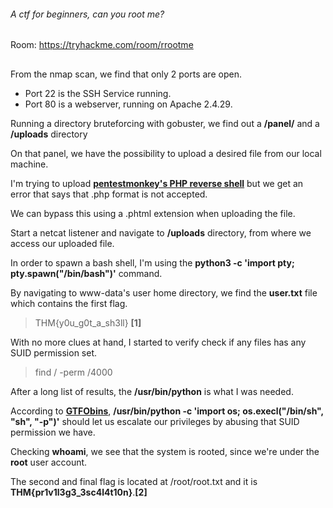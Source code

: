 ###### A ctf for beginners, can you root me?
Room: https://tryhackme.com/room/rrootme
##


From the nmap scan, we find that only 2 ports are open.  

* Port 22 is the SSH Service running.
* Port 80 is a webserver, running on Apache 2.4.29.

Running a directory bruteforcing with gobuster, we find out a **/panel/** and a **/uploads** directory  

On that panel, we have the possibility to upload a desired file from our local machine.

I'm trying to upload [**pentestmonkey's PHP reverse shell**](https://github.com/pentestmonkey/php-reverse-shell) but we get an error that says that .php format is not accepted.  

We can bypass this using a .phtml extension when uploading the file.  

Start a netcat listener and navigate to **/uploads** directory, from where we access our uploaded file.

In order to spawn a bash shell, I'm using the **python3 -c 'import pty; pty.spawn("/bin/bash")'** command.

By navigating to www-data's user home directory, we find the **user.txt** file which contains the first flag. 

> THM{y0u_g0t_a_sh3ll} **[1]**

With no more clues at hand, I started to verify check if any files has any SUID permission set.  

> find / -perm /4000  

After a long list of results, the **/usr/bin/python** is what I was needed.

According to [**GTFObins**](https://gtfobins.github.io/gtfobins/python/#suid), **/usr/bin/python -c 'import os; os.execl("/bin/sh", "sh", "-p")'** should let us escalate our privileges by abusing that SUID permission we have.  

Checking **whoami**, we see that the system is rooted, since we're under the **root** user account.  

The second and final flag is located at /root/root.txt and it is **THM{pr1v1l3g3_3sc4l4t10n}**.**[2]**


